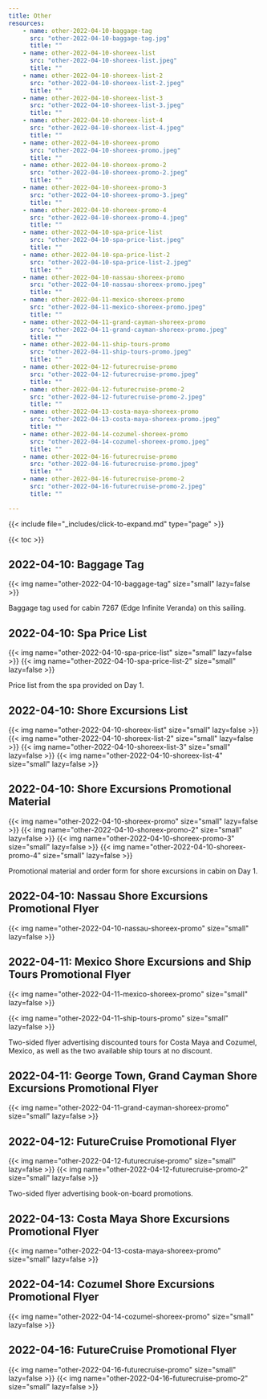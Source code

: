 ```yaml
---
title: Other
resources:
    - name: other-2022-04-10-baggage-tag
      src: "other-2022-04-10-baggage-tag.jpg"
      title: ""
    - name: other-2022-04-10-shoreex-list
      src: "other-2022-04-10-shoreex-list.jpeg"
      title: ""
    - name: other-2022-04-10-shoreex-list-2
      src: "other-2022-04-10-shoreex-list-2.jpeg"
      title: ""
    - name: other-2022-04-10-shoreex-list-3
      src: "other-2022-04-10-shoreex-list-3.jpeg"
      title: ""
    - name: other-2022-04-10-shoreex-list-4
      src: "other-2022-04-10-shoreex-list-4.jpeg"
      title: ""
    - name: other-2022-04-10-shoreex-promo
      src: "other-2022-04-10-shoreex-promo.jpeg"
      title: ""
    - name: other-2022-04-10-shoreex-promo-2
      src: "other-2022-04-10-shoreex-promo-2.jpeg"
      title: ""
    - name: other-2022-04-10-shoreex-promo-3
      src: "other-2022-04-10-shoreex-promo-3.jpeg"
      title: ""
    - name: other-2022-04-10-shoreex-promo-4
      src: "other-2022-04-10-shoreex-promo-4.jpeg"
      title: ""
    - name: other-2022-04-10-spa-price-list
      src: "other-2022-04-10-spa-price-list.jpeg"
      title: ""
    - name: other-2022-04-10-spa-price-list-2
      src: "other-2022-04-10-spa-price-list-2.jpeg"
      title: ""
    - name: other-2022-04-10-nassau-shoreex-promo
      src: "other-2022-04-10-nassau-shoreex-promo.jpeg"
      title: ""
    - name: other-2022-04-11-mexico-shoreex-promo
      src: "other-2022-04-11-mexico-shoreex-promo.jpeg"
      title: ""
    - name: other-2022-04-11-grand-cayman-shoreex-promo
      src: "other-2022-04-11-grand-cayman-shoreex-promo.jpeg"
      title: ""
    - name: other-2022-04-11-ship-tours-promo
      src: "other-2022-04-11-ship-tours-promo.jpeg"
      title: ""
    - name: other-2022-04-12-futurecruise-promo
      src: "other-2022-04-12-futurecruise-promo.jpeg"
      title: ""
    - name: other-2022-04-12-futurecruise-promo-2
      src: "other-2022-04-12-futurecruise-promo-2.jpeg"
      title: ""
    - name: other-2022-04-13-costa-maya-shoreex-promo
      src: "other-2022-04-13-costa-maya-shoreex-promo.jpeg"
      title: ""
    - name: other-2022-04-14-cozumel-shoreex-promo
      src: "other-2022-04-14-cozumel-shoreex-promo.jpeg"
      title: ""
    - name: other-2022-04-16-futurecruise-promo
      src: "other-2022-04-16-futurecruise-promo.jpeg"
      title: ""
    - name: other-2022-04-16-futurecruise-promo-2
      src: "other-2022-04-16-futurecruise-promo-2.jpeg"
      title: ""

---
```


{{< include file="_includes/click-to-expand.md" type="page" >}}

{{< toc >}}

## 2022-04-10: Baggage Tag

{{< img name="other-2022-04-10-baggage-tag" size="small" lazy=false >}}

Baggage tag used for cabin 7267 (Edge Infinite Veranda) on this sailing.

## 2022-04-10: Spa Price List

{{< img name="other-2022-04-10-spa-price-list" size="small" lazy=false >}}
{{< img name="other-2022-04-10-spa-price-list-2" size="small" lazy=false >}}

Price list from the spa provided on Day 1.

## 2022-04-10: Shore Excursions List

{{< img name="other-2022-04-10-shoreex-list" size="small" lazy=false >}}
{{< img name="other-2022-04-10-shoreex-list-2" size="small" lazy=false >}}
{{< img name="other-2022-04-10-shoreex-list-3" size="small" lazy=false >}}
{{< img name="other-2022-04-10-shoreex-list-4" size="small" lazy=false >}}

## 2022-04-10: Shore Excursions Promotional Material

{{< img name="other-2022-04-10-shoreex-promo" size="small" lazy=false >}}
{{< img name="other-2022-04-10-shoreex-promo-2" size="small" lazy=false >}}
{{< img name="other-2022-04-10-shoreex-promo-3" size="small" lazy=false >}}
{{< img name="other-2022-04-10-shoreex-promo-4" size="small" lazy=false >}}

Promotional material and order form for shore excursions in cabin on Day 1.

## 2022-04-10: Nassau Shore Excursions Promotional Flyer

{{< img name="other-2022-04-10-nassau-shoreex-promo" size="small" lazy=false >}}

## 2022-04-11: Mexico Shore Excursions and Ship Tours Promotional Flyer

{{< img name="other-2022-04-11-mexico-shoreex-promo" size="small" lazy=false >}}

{{< img name="other-2022-04-11-ship-tours-promo" size="small" lazy=false >}}

Two-sided flyer advertising discounted tours for Costa Maya and Cozumel, Mexico, as well as the two available ship tours at no discount.

## 2022-04-11: George Town, Grand Cayman Shore Excursions Promotional Flyer

{{< img name="other-2022-04-11-grand-cayman-shoreex-promo" size="small" lazy=false >}}

## 2022-04-12: FutureCruise Promotional Flyer

{{< img name="other-2022-04-12-futurecruise-promo" size="small" lazy=false >}}
{{< img name="other-2022-04-12-futurecruise-promo-2" size="small" lazy=false >}}

Two-sided flyer advertising book-on-board promotions.

## 2022-04-13: Costa Maya Shore Excursions Promotional Flyer

{{< img name="other-2022-04-13-costa-maya-shoreex-promo" size="small" lazy=false >}}

## 2022-04-14: Cozumel Shore Excursions Promotional Flyer

{{< img name="other-2022-04-14-cozumel-shoreex-promo" size="small" lazy=false >}}

## 2022-04-16: FutureCruise Promotional Flyer

{{< img name="other-2022-04-16-futurecruise-promo" size="small" lazy=false >}}
{{< img name="other-2022-04-16-futurecruise-promo-2" size="small" lazy=false >}}
